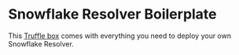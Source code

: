 # Snowflake Resolver Boilerplate

This [Truffle box](https://truffleframework.com/boxes) comes with everything you need to deploy your own Snowflake Resolver.
